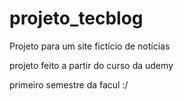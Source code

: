 # projeto_tecblog
Projeto para um site fictício de notícias


projeto feito a partir do curso da udemy


primeiro semestre da facul :/
